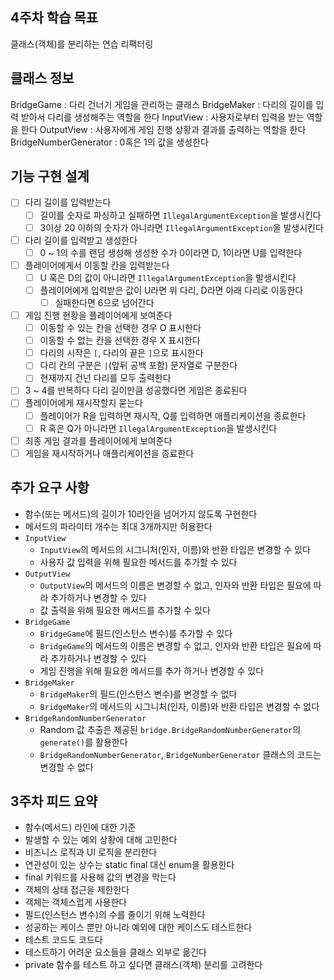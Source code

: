 ## 4주차 학습 목표
클래스(객체)를 분리하는 연습
리팩터링


## 클래스 정보
BridgeGame : 다리 건너기 게임을 관리하는 클래스
BridgeMaker : 다리의 길이를 입력 받아서 다리를 생성해주는 역할을 한다
InputView : 사용자로부터 입력을 받는 역할을 한다
OutputView : 사용자에게 게임 진행 상황과 결과를 출력하는 역할을 한다
BridgeNumberGenerator : 0혹은 1의 값을 생성한다

## 기능 구현 설계  
- [ ] 다리 길이를 입력받는다  
  - [ ] 길이를 숫자로 파싱하고 실패하면 `IllegalArgumentException`을 발생시킨다
  - [ ] 3이상 20 이하의 숫자가 아니라면 `IllegalArgumentException`을 발생시킨다
- [ ] 다리 길이를 입력받고 생성한다
  - [ ] 0 ~ 1의 수를 랜덤 생성해 생성한 수가 0이라면 D, 1이라면 U를 입력한다
- [ ] 플레이어에게서 이동할 칸을 입력받는다
  - [ ] U 혹은 D의 값이 아니라면 `IllegalArgumentException`을 발생시킨다
  - [ ] 플레이어에게 입력받은 값이 U라면 위 다리, D라면 아래 다리로 이동한다
    - [ ] 실패한다면 6으로 넘어간다
- [ ] 게임 진행 현황을 플레이어에게 보여준다
  - [ ] 이동할 수 있는 칸을 선택한 경우 O 표시한다
  - [ ] 이동할 수 없는 칸을 선택한 경우 X 표시한다
  - [ ] 다리의 시작은 `[`, 다리의 끝은 `]`으로 표시한다
  - [ ] 다리 칸의 구분은 `|`(앞뒤 공백 포함) 문자열로 구분한다
  - [ ] 현재까지 건넌 다리를 모두 출력한다
- [ ] 3 ~ 4를 반복하다 다리 길이만큼 성공했다면 게임은 종료된다
- [ ] 플레이어에게 재시작할지 묻는다
  - [ ] 플레이어가 R을 입력하면 재시작, Q를 입력하면 애플리케이션을 종료한다
  - [ ] R 혹은 Q가 아니라면 `IllegalArgumentException`을 발생시킨다
- [ ] 최종 게임 결과를 플레이어에게 보여준다
- [ ] 게임을 재시작하거나 애플리케이션을 종료한다

## 추가 요구 사항
- 함수(또는 메서드)의 길이가 10라인을 넘어가지 않도록 구현한다
- 메서드의 파라미터 개수는 최대 3개까지만 허용한다
- `InputView`
  - `InputView`의 메서드의 시그니처(인자, 이름)와 반환 타입은 변경할 수 있다
  - 사용자 값 입력을 위해 필요한 메서드를 추가할 수 있다
- `OutputView`
  - `OutputView`의 메서드의 이름은 변경할 수 없고, 인자와 반환 타입은 필요에 따라 추가하거나 변경할 수 있다
  - 값 출력을 위해 필요한 메서드를 추가할 수 있다
- `BridgeGame`
  - `BridgeGame`에 필드(인스턴스 변수)를 추가할 수 있다
  - `BridgeGame`의 메서드의 이름은 변경할 수 없고, 인자와 반환 타입은 필요에 따라 추가하거나 변경할 수 있다
  - 게임 진행을 위해 필요한 메서드를 추가 하거나 변경할 수 있다
- `BridgeMaker`
  - `BridgeMaker`의 필드(인스턴스 변수)를 변경할 수 없다
  - `BridgeMaker`의 메서드의 시그니처(인자, 이름)와 반환 타입은 변경할 수 없다
- `BridgeRandomNumberGenerator`
  - Random 값 추출은 제공된 `bridge.BridgeRandomNumberGenerator`의 `generate()`를 활용한다
  - `BridgeRandomNumberGenerator`, `BridgeNumberGenerator` 클래스의 코드는 변경할 수 없다


## 3주차 피드 요약
- 함수(메서드) 라인에 대한 기준
- 발생할 수 있는 예외 상황에 대해 고민한다
- 비즈니스 로직과 UI 로직을 분리한다
- 연관성이 있는 상수는 static final 대신 enum을 활용한다
- final 키워드를 사용해 값의 변경을 막는다
- 객체의 상태 접근을 제한한다
- 객체는 객체스럽게 사용한다
- 필드(인스턴스 변수)의 수를 줄이기 위해 노력한다
- 성공하는 케이스 뿐만 아니라 예외에 대한 케이스도 테스트한다
- 테스트 코드도 코드다
- 테스트하기 어려운 요소들을 클래스 외부로 옮긴다
- private 함수를 테스트 하고 싶다면 클래스(객체) 분리를 고려한다
